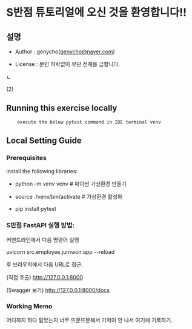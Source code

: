 # S반점 튜토리얼에 오신 것을 환영합니다!!

## 설명

- Author : genycho(genycho@naver.com)

- License : 본인 허락없이 무단 전재를 금합니다. 


ㄴ

(2) 


## Running this exercise locally
```
	execute the below pytest command in IDE terminal venv

```


## Local Setting Guide

### Prerequisites
install the following libraries:

* python -m venv venv # 파이썬 가상환경 만들기

* source ./venv/bin/activate # 가상환경 활성화

* pip install pytest


### S반점 FastAPI 실행 방법: 

커맨드라인에서 다음 명령어 실행 

uvicorn src.employee.jumwon:app --reload

후 브라우저에서 다음 URL로 접근.

(직접 호출) http://127.0.0.1:8000 

(Swagger 보기) http://127.0.0.1:8000/docs


### Working Memo

어디까지 하다 말았는지 너무 뜨문뜨문해서 기억이 안 나서 여기에 기록하기. 

